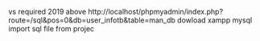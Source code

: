 vs required 2019 above
http://localhost/phpmyadmin/index.php?route=/sql&pos=0&db=user_infotb&table=man_db 
dowload xampp mysql
import sql file from projec
